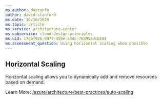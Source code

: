 ```yaml
---
ms.author: dastanfo
author: david-stanford
ms.date: 10/16/2019
ms.topic: article
ms.service: architecture-center
ms.subservice: cloud-design-principles
ms.uid: 17dbf926-0d77-459e-a44c-76895adcb2d4
ms.assessment_question: Using horizontal scaling when possible
---
```

## Horizontal Scaling

Horizontal scaling allows you to dynamically add and remove resources based on demand.

Learn More: [/azure/architecture/best-practices/auto-scaling](/azure/architecture/best-practices/auto-scaling)
